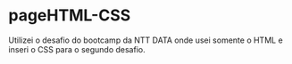 # pageHTML-CSS
Utilizei o desafio do bootcamp da NTT DATA onde usei somente o HTML e inseri o CSS para o segundo desafio.
